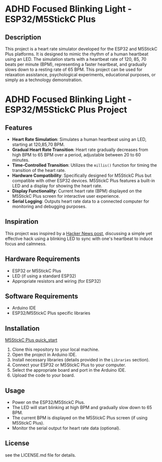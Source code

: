 # ADHD Focused Blinking Light - ESP32/M5StickC Plus
## Description
This project is a heart rate simulator developed for the ESP32 and M5StickC Plus platforms. It is designed to mimic the rhythm of a human heartbeat using an LED. The simulation starts with a heartbeat rate of 120, 85, 70 beats per minute (BPM), representing a faster heartbeat, and gradually slows down to a resting rate of 65 BPM. This project can be used for relaxation assistance, psychological experiments, educational purposes, or simply as a technology demonstration.
# ADHD Focused Blinking Light - ESP32/M5StickC Plus Project
## Features

- **Heart Rate Simulation**: Simulates a human heartbeat using an LED, starting at 120,85,70 BPM.
- **Gradual Heart Rate Transition**: Heart rate gradually decreases from high BPM to 65 BPM over a period, adjustable between 20 to 60 minutes.
- **Time-Controlled Transition**: Utilizes the `millis()` function for timing the transition of the heart rate.
- **Hardware Compatibility**: Specifically designed for M5StickC Plus but compatible with other ESP32 devices. M5StickC Plus features a built-in LED and a display for showing the heart rate.
- **Display Functionality**: Current heart rate (BPM) displayed on the M5StickC Plus screen for interactive user experience.
- **Serial Logging**: Outputs heart rate data to a connected computer for monitoring and debugging purposes.

## Inspiration

This project was inspired by a [Hacker News post](https://news.ycombinator.com/item?id=38274782), discussing a simple yet effective hack using a blinking LED to sync with one's heartbeat to induce focus and calmness.

## Hardware Requirements

- ESP32 or M5StickC Plus
- LED (if using a standard ESP32)
- Appropriate resistors and wiring (for ESP32)

## Software Requirements

- Arduino IDE
- ESP32/M5StickC Plus specific libraries

## Installation

[M5StickC Plus quick_start](https://docs.m5stack.com/en/quick_start/m5stickc_plus/arduino)
1. Clone this repository to your local machine.
2. Open the project in Arduino IDE.
3. Install necessary libraries (details provided in the `Libraries` section).
4. Connect your ESP32 or M5StickC Plus to your computer.
5. Select the appropriate board and port in the Arduino IDE.
6. Upload the code to your board.

## Usage

- Power on the ESP32/M5StickC Plus.
- The LED will start blinking at high BPM and gradually slow down to 65 BPM.
- The current BPM is displayed on the M5StickC Plus screen (if using M5StickC Plus).
- Monitor the serial output for heart rate data (optional).

## License

see the LICENSE.md file for details.
